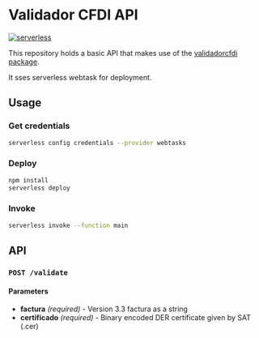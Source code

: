 # Validador CFDI API

[![serverless](http://public.serverless.com/badges/v3.svg)](http://www.serverless.com)

This repository holds a basic API that makes use of the [validadorcfdi package](https://www.npmjs.com/package/validadorcfdi).

It sses serverless webtask for deployment.


## Usage

### Get credentials
```bash
serverless config credentials --provider webtasks
```

### Deploy
```bash
npm install
serverless deploy
```
### Invoke
```bash
serverless invoke --function main
```

## API

### `POST /validate`
#### Parameters

- **factura** _(required)_ - Version 3.3 factura as a string
- **certificado** _(required)_ - Binary encoded DER certificate given by SAT (.cer)
